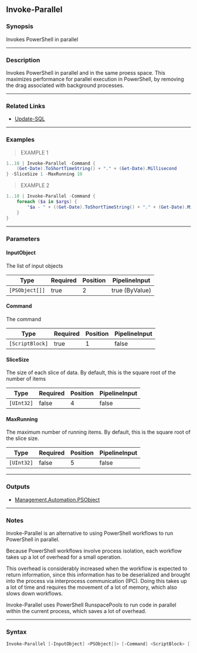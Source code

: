 Invoke-Parallel
---------------

### Synopsis
Invokes PowerShell in parallel

---

### Description

Invokes PowerShell in parallel and in the same proess space.  This maximizes performance for parallel execution in PowerShell, by removing the drag associated with background processes.

---

### Related Links
* [Update-SQL](Update-SQL)

---

### Examples
> EXAMPLE 1

```PowerShell
1..10 | Invoke-Parallel -Command {                        
    (Get-Date).ToShortTimeString() + "." + (Get-Date).Millisecond                        
} -SliceSize 1 -MaxRunning 10
```
> EXAMPLE 2

```PowerShell
1..10 | Invoke-Parallel -Command {                        
    foreach ($a in $args) {
        "$a - " + ((Get-Date).ToShortTimeString() + "." + (Get-Date).Millisecond)
    }
}
```

---

### Parameters
#### **InputObject**
The list of input objects

|Type          |Required|Position|PipelineInput |
|--------------|--------|--------|--------------|
|`[PSObject[]]`|true    |2       |true (ByValue)|

#### **Command**
The command

|Type           |Required|Position|PipelineInput|
|---------------|--------|--------|-------------|
|`[ScriptBlock]`|true    |1       |false        |

#### **SliceSize**
The size of each slice of data.  By default, this is the square root of the number of items

|Type      |Required|Position|PipelineInput|
|----------|--------|--------|-------------|
|`[UInt32]`|false   |4       |false        |

#### **MaxRunning**
The maximum number of running items.  By default, this is the square root of the slice size.

|Type      |Required|Position|PipelineInput|
|----------|--------|--------|-------------|
|`[UInt32]`|false   |5       |false        |

---

### Outputs
* [Management.Automation.PSObject](https://learn.microsoft.com/en-us/dotnet/api/System.Management.Automation.PSObject)

---

### Notes
Invoke-Parallel is an alternative to using PowerShell workflows to run PowerShell in parallel.  

Because PowerShell workflows involve process isolation, each workflow takes up a lot of overhead for a small operation.  

This overhead is considerably increased when the workflow is expected to return information, since this information has to be deserialized and brought into the process via interprocess communication (IPC).  Doing this takes up a lot of time and requires the movement of a lot of memory, which also slows down workflows.

Invoke-Parallel uses PowerShell RunspacePools to run code in parallel within the current process, which saves a lot of overhead.

---

### Syntax
```PowerShell
Invoke-Parallel [-InputObject] <PSObject[]> [-Command] <ScriptBlock> [[-SliceSize] <UInt32>] [[-MaxRunning] <UInt32>] [<CommonParameters>]
```
